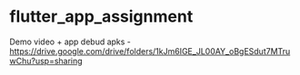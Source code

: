 # flutter_app_assignment

Demo video + app debud apks - https://drive.google.com/drive/folders/1kJm6IGE_JL00AY_oBgESdut7MTruwChu?usp=sharing
